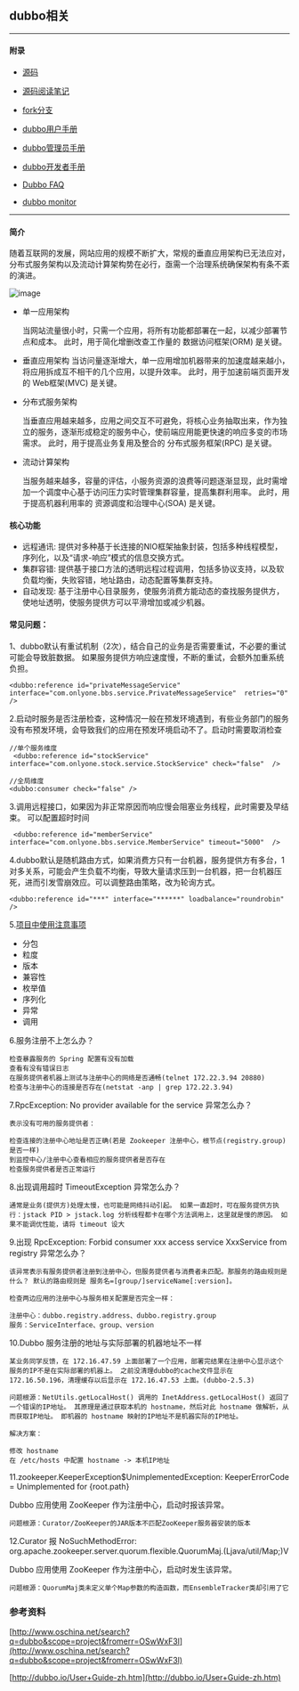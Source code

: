 ## dubbo相关

---

####  附录

* [源码](https://github.com/alibaba/dubbo)

* [源码阅读笔记](dubbo-sourcecode.md)

* [fork分支](https://github.com/aalansehaiyang/dubbo)

* [dubbo用户手册](https://dubbo.gitbooks.io/dubbo-user-book/)

* [dubbo管理员手册](https://dubbo.gitbooks.io/dubbo-admin-book/install/zookeeper.html)

* [dubbo开发者手册](https://dubbo.gitbooks.io/dubbo-dev-book/)

* [Dubbo FAQ](http://dubbo.wangxingrong.com/FAQ.htm)

* [dubbo monitor](https://www.cnblogs.com/xbq8080/p/6813579.html)


---
#### 简介

随着互联网的发展，网站应用的规模不断扩大，常规的垂直应用架构已无法应对，分布式服务架构以及流动计算架构势在必行，亟需一个治理系统确保架构有条不紊的演进。

![image](img/dubbo-1.jpg)


* 单一应用架构

	当网站流量很小时，只需一个应用，将所有功能都部署在一起，以减少部署节点和成本。
此时，用于简化增删改查工作量的 数据访问框架(ORM) 是关键。

* 垂直应用架构
	当访问量逐渐增大，单一应用增加机器带来的加速度越来越小，将应用拆成互不相干的几个应用，以提升效率。
此时，用于加速前端页面开发的 Web框架(MVC) 是关键。

* 分布式服务架构 

	当垂直应用越来越多，应用之间交互不可避免，将核心业务抽取出来，作为独立的服务，逐渐形成稳定的服务中心，使前端应用能更快速的响应多变的市场需求。
此时，用于提高业务复用及整合的 分布式服务框架(RPC) 是关键。
* 流动计算架构

	当服务越来越多，容量的评估，小服务资源的浪费等问题逐渐显现，此时需增加一个调度中心基于访问压力实时管理集群容量，提高集群利用率。
此时，用于提高机器利用率的 资源调度和治理中心(SOA) 是关键。


#### 核心功能

* 远程通讯: 提供对多种基于长连接的NIO框架抽象封装，包括多种线程模型，序列化，以及“请求-响应”模式的信息交换方式。
* 集群容错: 提供基于接口方法的透明远程过程调用，包括多协议支持，以及软负载均衡，失败容错，地址路由，动态配置等集群支持。
* 自动发现: 基于注册中心目录服务，使服务消费方能动态的查找服务提供方，使地址透明，使服务提供方可以平滑增加或减少机器。

#### 常见问题：

1、dubbo默认有重试机制（2次），结合自己的业务是否需要重试，不必要的重试可能会导致脏数据。
如果服务提供方响应速度慢，不断的重试，会额外加重系统负担。

```
<dubbo:reference id="privateMessageService" interface="com.onlyone.bbs.service.PrivateMessageService"  retries="0" />
```

2.启动时服务是否注册检查，这种情况一般在预发环境遇到，有些业务部门的服务没有布预发环境，会导致我们的应用在预发环境启动不了。启动时需要取消检查

```
//单个服务维度
 <dubbo:reference id="stockService" interface="com.onlyone.stock.service.StockService" check="false"  />
 
//全局维度
<dubbo:consumer check="false" />

```

3.调用远程接口，如果因为非正常原因而响应慢会阻塞业务线程，此时需要及早结束。
可以配置超时时间

```
 <dubbo:reference id="memberService" interface="com.onlyone.bbs.service.MemberService" timeout="5000"  />
```

4.dubbo默认是随机路由方式，如果消费方只有一台机器，服务提供方有多台，1对多关系，可能会产生负载不均衡，导致大量请求压到一台机器，把一台机器压死，进而引发雪崩效应。可以调整路由策略，改为轮询方式。

```
<dubbo:reference id="***" interface="******" loadbalance="roundrobin" /> 
```

5.[项目中使用注意事项](https://dubbo.gitbooks.io/dubbo-user-book/best-practice.html)

* 分包
* 粒度
* 版本
* 兼容性
* 枚举值
* 序列化
* 异常
* 调用 

6.服务注册不上怎么办？

```
检查暴露服务的 Spring 配置有没有加载
查看有没有错误日志
在服务提供者机器上测试与注册中心的网络是否通畅(telnet 172.22.3.94 20880)
检查与注册中心的连接是否存在(netstat -anp | grep 172.22.3.94)
```

7.RpcException: No provider available for the service 异常怎么办？

```
表示没有可用的服务提供者：

检查连接的注册中心地址是否正确(若是 Zookeeper 注册中心，根节点(registry.group)是否一样)
到监控中心/注册中心查看相应的服务提供者是否存在
检查服务提供者是否正常运行
```

8.出现调用超时 TimeoutException 异常怎么办？

```
通常是业务(提供方)处理太慢，也可能是网络抖动引起。 如果一直超时，可在服务提供方执行：jstack PID > jstack.log 分析线程都卡在哪个方法调用上，这里就是慢的原因。 如果不能调优性能，请将 timeout 设大
```
9.出现 RpcException: Forbid consumer xxx access service XxxService from registry 异常怎么办？

```
该异常表示有服务提供者注册到注册中心，但服务提供者与消费者未匹配。那服务的路由规则是什么？ 默认的路由规则是 服务名=[group/]serviceName[:version]。

检查两边应用的注册中心与服务相关配置是否完全一样：

注册中心：dubbo.registry.address、dubbo.registry.group
服务：ServiceInterface、group、version
```

10.Dubbo 服务注册的地址与实际部署的机器地址不一样

```
某业务同学反馈，在 172.16.47.59 上面部署了一个应用，部署完结果在注册中心显示这个服务的IP不是在实际部署的机器上。 之前没清理dubbo的cache文件显示在 172.16.50.196，清理缓存以后显示在 172.16.47.53 上面。(dubbo-2.5.3)

问题根源：NetUtils.getLocalHost() 调用的 InetAddress.getLocalHost() 返回了一个错误的IP地址。 其原理是通过获取本机的 hostname，然后对此 hostname 做解析，从而获取IP地址。 即机器的 hostname 映射的IP地址不是机器实际的IP地址。

解决方案：

修改 hostname
在 /etc/hosts 中配置 hostname -> 本机IP地址
```

11.zookeeper.KeeperException$UnimplementedException: KeeperErrorCode = Unimplemented for {root.path}

Dubbo 应用使用 ZooKeeper 作为注册中心，启动时报该异常。

```
问题根源：Curator/ZooKeeper的JAR版本不匹配ZooKeeper服务器安装的版本
```

12.Curator 报 NoSuchMethodError: org.apache.zookeeper.server.quorum.flexible.QuorumMaj.(Ljava/util/Map;)V

Dubbo 应用使用 ZooKeeper 作为注册中心，启动时发生该异常。

```
问题根源：QuorumMaj类未定义单个Map参数的构造函数，而EnsembleTracker类却引用了它
```

###  参考资料

[http://www.oschina.net/search?q=dubbo&scope=project&fromerr=OSwWxF3l](http://www.oschina.net/search?q=dubbo&scope=project&fromerr=OSwWxF3l)


[http://dubbo.io/User+Guide-zh.htm](http://dubbo.io/User+Guide-zh.htm)